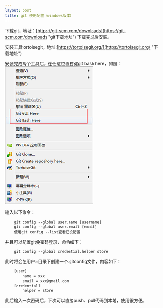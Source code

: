 ```yaml
---
layout: post
title: git 使用配置（windows版本）
---
```


下载git，地址：[https://git-scm.com/downloads](https://git-scm.com/downloads "git下载地址") 
下载完成后安装。

安装工具tortoisegit，地址:[https://tortoisegit.org/](https://tortoisegit.org/ "下载地址")

安装完成两个工具后，在任意位置右键git bash here，如图：
![示例图片](/article_images/git_bash_here.png)

输入以下命令：
```
    git config --global user.name [username]
	git config --global user.email [email]
	使用git config --list查看已设配置
```
并且可以配置git免密码登录，命令如下：
```
	git config --global credential.helper store
```
此时将会在用户~目录下创建一个.gitconfig文件，内容如下：
```
	[user]
        name = xxx
        email = xxx@gmail.com
	[credential]
        helper = store
```
此后输入一次密码后，下次可以直接push、pull代码到本地，使用很方便。